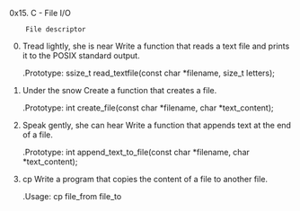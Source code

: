 0x15. C - File I/O

		File descriptor

0. Tread lightly, she is near
Write a function that reads a text file and prints it to the POSIX standard output.

	.Prototype: ssize_t read_textfile(const char *filename, size_t letters);

1. Under the snow
Create a function that creates a file.

	.Prototype: int create_file(const char *filename, char *text_content);

2. Speak gently, she can hear
Write a function that appends text at the end of a file.

	.Prototype: int append_text_to_file(const char *filename, char *text_content);

3. cp
Write a program that copies the content of a file to another file.

	.Usage: cp file_from file_to
